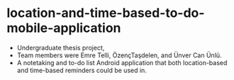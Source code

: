 # location-and-time-based-to-do-mobile-application
- Undergraduate thesis project,
- Team members were Emre Telli, ÖzençTaşdelen, and Ünver Can Ünlü.
- A notetaking and to-do list Android application that both location-based and time-based reminders could be used in.
